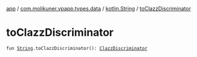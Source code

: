 [app](../../index.md) / [com.molikuner.vpapp.types.data](../index.md) / [kotlin.String](index.md) / [toClazzDiscriminator](./to-clazz-discriminator.md)

# toClazzDiscriminator

`fun `[`String`](https://kotlinlang.org/api/latest/jvm/stdlib/kotlin/-string/index.html)`.toClazzDiscriminator(): `[`ClazzDiscriminator`](../-clazz-discriminator/index.md)